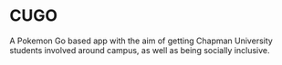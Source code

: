 # CUGO

A Pokemon Go based app with the aim of getting Chapman University students involved around campus, as well as being socially inclusive.


